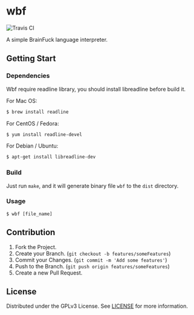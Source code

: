 # wbf

![Travis CI](https://travis-ci.org/ghosind/wbf.svg?branch=master)

A simple BrainFuck language interpreter.

## Getting Start

### Dependencies

Wbf require readline library, you should install libreadline before build it.

For Mac OS: 

```sh
$ brew install readline
```

For CentOS / Fedora:

```sh
$ yum install readline-devel
```

For Debian / Ubuntu:

```sh
$ apt-get install libreadline-dev
```

### Build

Just run `make`, and it will generate binary file `wbf` to the `dist` directory.

### Usage

```
$ wbf [file_name]
```

## Contribution

1. Fork the Project.
2. Create your Branch. (`git checkout -b features/someFeatures`)
3. Commit your Changes. (`git commit -m 'Add some features'`)
4. Push to the Branch. (`git push origin features/someFeatures`)
5. Create a new Pull Request.

## License

Distributed under the GPLv3 License. See [LICENSE](./LICENSE) for more information.
